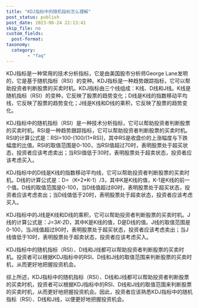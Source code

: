 ```yaml
---
title: "KDJ指标中的随机指标怎么理解"
post_status: publish
post_date: 2023-06-24 22:13:41
skip_file: no
custom_fields: 
  post-format: 
taxonomy:
  category:
        - "faq"
---
```


KDJ指标是一种常用的技术分析指标，它是由美国股市分析师George Lane发明的，它是基于随机指标（RSI）的变种。KDJ指标是一种趋势跟踪指标，它可以帮助投资者判断股票的买卖时机。KDJ指标由三个线组成：K线、D线和J线。K线是随机指标（RSI）的变种，它反映了股票的趋势变化；D线是K线的指数移动平均线，它反映了股票的趋势变化；J线是K线和D线的乘积，它反映了股票的趋势变化。

KDJ指标中的随机指标（RSI）是一种技术分析指标，它可以帮助投资者判断股票的买卖时机。RSI是一种趋势跟踪指标，它可以帮助投资者判断股票的买卖时机。RSI的计算公式是：RSI=100-[100/(1+RS)]，其中RS是收盘价的上涨幅度与下跌幅度的比值。RSI的取值范围是0-100，当RSI值超过70时，表明股票处于超买状态，投资者应该考虑卖出；当RSI值低于30时，表明股票处于超卖状态，投资者应该考虑买入。

KDJ指标中的D线是K线的指数移动平均线，它可以帮助投资者判断股票的买卖时机。D线的计算公式是：D=（K+2*K-1）/3，其中K是K线的值，K-1是K线的前一个值。D线的取值范围是0-100，当D线值超过80时，表明股票处于超买状态，投资者应该考虑卖出；当D线值低于20时，表明股票处于超卖状态，投资者应该考虑买入。

KDJ指标中的J线是K线和D线的乘积，它可以帮助投资者判断股票的买卖时机。J线的计算公式是：J=3*K-2*D，其中K是K线的值，D是D线的值。J线的取值范围是0-100，当J线值超过90时，表明股票处于超买状态，投资者应该考虑卖出；当J线值低于10时，表明股票处于超卖状态，投资者应该考虑买入。

KDJ指标中的随机指标（RSI）、D线和J线都可以帮助投资者判断股票的买卖时机。投资者可以根据KDJ指标中的RSI、D线和J线的取值范围来判断股票的买卖时机，从而更好地把握投资机会。

综上所述，KDJ指标中的随机指标（RSI）、D线和J线都可以帮助投资者判断股票的买卖时机，投资者可以根据KDJ指标中的RSI、D线和J线的取值范围来判断股票的买卖时机，从而更好地把握投资机会。因此，投资者应该熟悉KDJ指标中的随机指标（RSI）、D线和J线，以便更好地把握投资机会。
